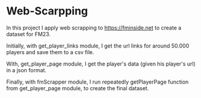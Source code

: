 # Web-Scarpping

In this project I apply web scrapping to https://fminside.net to create a dataset for FM23.

Initially, with get_player_links module, I get the url links for around 50.000 players and save them to a csv file.

With, get_player_page module, I get the player's data (given his player's url) in a json format.

Finally, with fmScrapper module, I run repeatedly getPlayerPage function from get_player_page module, to create the final dataset.
